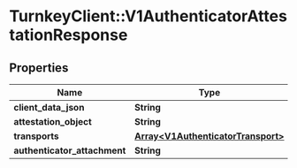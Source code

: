 # TurnkeyClient::V1AuthenticatorAttestationResponse

## Properties
Name | Type | Description | Notes
------------ | ------------- | ------------- | -------------
**client_data_json** | **String** |  | 
**attestation_object** | **String** |  | 
**transports** | [**Array&lt;V1AuthenticatorTransport&gt;**](V1AuthenticatorTransport.md) |  | [optional] 
**authenticator_attachment** | **String** |  | [optional] 

